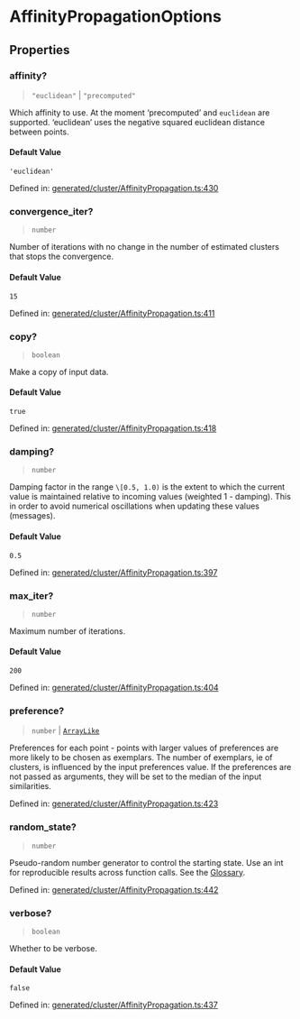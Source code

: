 # AffinityPropagationOptions

## Properties

### affinity?

> `"euclidean"` \| `"precomputed"`

Which affinity to use. At the moment ‘precomputed’ and `euclidean` are supported. ‘euclidean’ uses the negative squared euclidean distance between points.

#### Default Value

`'euclidean'`

Defined in:  [generated/cluster/AffinityPropagation.ts:430](https://github.com/transitive-bullshit/scikit-learn-ts/blob/122b3c0/packages/sklearn/src/generated/cluster/AffinityPropagation.ts#L430)

### convergence\_iter?

> `number`

Number of iterations with no change in the number of estimated clusters that stops the convergence.

#### Default Value

`15`

Defined in:  [generated/cluster/AffinityPropagation.ts:411](https://github.com/transitive-bullshit/scikit-learn-ts/blob/122b3c0/packages/sklearn/src/generated/cluster/AffinityPropagation.ts#L411)

### copy?

> `boolean`

Make a copy of input data.

#### Default Value

`true`

Defined in:  [generated/cluster/AffinityPropagation.ts:418](https://github.com/transitive-bullshit/scikit-learn-ts/blob/122b3c0/packages/sklearn/src/generated/cluster/AffinityPropagation.ts#L418)

### damping?

> `number`

Damping factor in the range `\[0.5, 1.0)` is the extent to which the current value is maintained relative to incoming values (weighted 1 - damping). This in order to avoid numerical oscillations when updating these values (messages).

#### Default Value

`0.5`

Defined in:  [generated/cluster/AffinityPropagation.ts:397](https://github.com/transitive-bullshit/scikit-learn-ts/blob/122b3c0/packages/sklearn/src/generated/cluster/AffinityPropagation.ts#L397)

### max\_iter?

> `number`

Maximum number of iterations.

#### Default Value

`200`

Defined in:  [generated/cluster/AffinityPropagation.ts:404](https://github.com/transitive-bullshit/scikit-learn-ts/blob/122b3c0/packages/sklearn/src/generated/cluster/AffinityPropagation.ts#L404)

### preference?

> `number` \| [`ArrayLike`](../types/ArrayLike.md)

Preferences for each point - points with larger values of preferences are more likely to be chosen as exemplars. The number of exemplars, ie of clusters, is influenced by the input preferences value. If the preferences are not passed as arguments, they will be set to the median of the input similarities.

Defined in:  [generated/cluster/AffinityPropagation.ts:423](https://github.com/transitive-bullshit/scikit-learn-ts/blob/122b3c0/packages/sklearn/src/generated/cluster/AffinityPropagation.ts#L423)

### random\_state?

> `number`

Pseudo-random number generator to control the starting state. Use an int for reproducible results across function calls. See the [Glossary](../../glossary.html#term-random_state).

Defined in:  [generated/cluster/AffinityPropagation.ts:442](https://github.com/transitive-bullshit/scikit-learn-ts/blob/122b3c0/packages/sklearn/src/generated/cluster/AffinityPropagation.ts#L442)

### verbose?

> `boolean`

Whether to be verbose.

#### Default Value

`false`

Defined in:  [generated/cluster/AffinityPropagation.ts:437](https://github.com/transitive-bullshit/scikit-learn-ts/blob/122b3c0/packages/sklearn/src/generated/cluster/AffinityPropagation.ts#L437)
